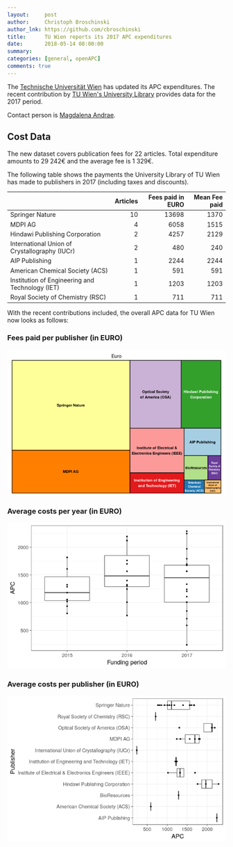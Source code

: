 ```yaml
---
layout:     post
author:     Christoph Broschinski
author_lnk: https://github.com/cbroschinski
title:      TU Wien reports its 2017 APC expenditures
date:       2018-05-14 08:00:00
summary:    
categories: [general, openAPC]
comments: true
---
```





The [Technische Universität Wien](https://www.tuwien.ac.at/en/) has updated its APC expenditures. The recent contribution by [TU Wien's University Library](http://www.ub.tuwien.ac.at/eng) provides data for the 2017 period.

Contact person is [Magdalena Andrae](mailto:open-access@ub.tuwien.ac.at).

## Cost Data



The new dataset covers publication fees for 22 articles. Total expenditure amounts to 29 242€ and the average fee is 1 329€.

The following table shows the payments the University Library of TU Wien has made to publishers in 2017 (including taxes and discounts).


|                                                | Articles| Fees paid in EURO| Mean Fee paid|
|:-----------------------------------------------|--------:|-----------------:|-------------:|
|Springer Nature                                 |       10|             13698|          1370|
|MDPI AG                                         |        4|              6058|          1515|
|Hindawi Publishing Corporation                  |        2|              4257|          2129|
|International Union of Crystallography (IUCr)   |        2|               480|           240|
|AIP Publishing                                  |        1|              2244|          2244|
|American Chemical Society (ACS)                 |        1|               591|           591|
|Institution of Engineering and Technology (IET) |        1|              1203|          1203|
|Royal Society of Chemistry (RSC)                |        1|               711|           711|

With the recent contributions included, the overall APC data for TU Wien now looks as follows: 

### Fees paid per publisher (in EURO)

![plot of chunk tree_tuwien_2018_05_14_full](/figure/tree_tuwien_2018_05_14_full-1.png)

###  Average costs per year (in EURO)

![plot of chunk box_tuwien_2018_05_14_year_full](/figure/box_tuwien_2018_05_14_year_full-1.png)

###  Average costs per publisher (in EURO)

![plot of chunk box_tuwien_2018_05_14_publisher_full](/figure/box_tuwien_2018_05_14_publisher_full-1.png)
